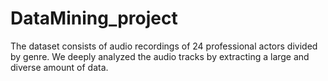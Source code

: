# DataMining_project
The dataset consists of audio recordings of 24 professional actors divided by genre. We deeply analyzed the audio tracks by extracting a large and diverse amount of data.
